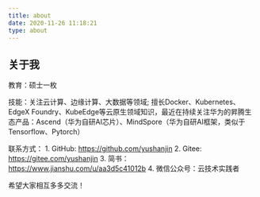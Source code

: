 ```yaml
---
title: about
date: 2020-11-26 11:18:21
type: about
---
```

## 关于我

教育：硕士一枚

技能：关注云计算、边缘计算、大数据等领域; 擅长Docker、Kubernetes、EdgeX Foundry、KubeEdge等云原生领域知识，最近在持续关注华为的昇腾生态产品：Ascend（华为自研AI芯片）、MindSpore（华为自研AI框架，类似于Tensorflow、Pytorch）

联系方式：
     1. GitHub: https://github.com/yushanjin
     2. Gitee: https://gitee.com/yushanjin
     3. 简书：https://www.jianshu.com/u/aa3d5c41012b
     4. 微信公众号：云技术实践者

希望大家相互多多交流！
